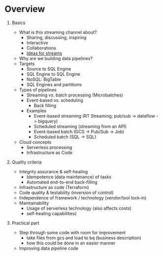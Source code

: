 # Overview
1. Basics
   * What is this streaming channel about?
     * Sharing, discussing, inspiring
     * Interactive
     * Collaborations
     * [Ideas for streams](../ideas.md)
   * Why are we building data pipelines? 
   * Targets
     * Source to SQL Engine
     * SQL Engine to SQL Engine
     * NoSQL: BigTable
     * SQL Engines and partitions
   * Types of pipelines
     * Streaming vs. batch processing (Microbatches)
     * Event-based vs. scheduling
       * Back filling
     * Examples
       * Event-based streaming (RT Streaming; pub/sub -> dataflow -> bigquery)
       * Scheduled streaming (streaming from an API)
       * Event-based batch (GCS -> Pub/Sub -> Job)
       * Scheduled batch (SQL -> SQL)
   * Cloud concepts
     * Serverless processing
     * Infrastructure as Code

2. Quality criteria
   * Integrity assurance & self-healing
     * Idempotence (data maintenance) of tasks
     * Automated end-to-end back-filling
   * Infrastructure as code (Terraform)
   * Code quality & testability (inversion of control)
   * Independence of framework / technology (vendor/tool lock-in)
   * Maintainability
     * Usage of serverless technology (also affects costs) 
     * self-healing capabilities)

4. Practical part
   * Step through some code with room for improvement
     * take files from gcs and load to bq (business description)
     * how this could be done in an easier manner
   * Improving data pipeline code
